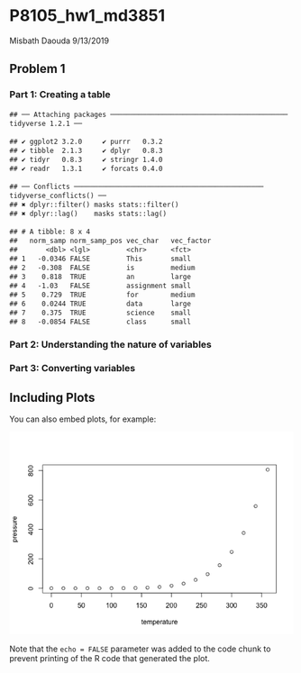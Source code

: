 P8105\_hw1\_md3851
================
Misbath Daouda
9/13/2019

Problem 1
---------

### Part 1: Creating a table

    ## ── Attaching packages ──────────────────────────────────────────── tidyverse 1.2.1 ──

    ## ✔ ggplot2 3.2.0     ✔ purrr   0.3.2
    ## ✔ tibble  2.1.3     ✔ dplyr   0.8.3
    ## ✔ tidyr   0.8.3     ✔ stringr 1.4.0
    ## ✔ readr   1.3.1     ✔ forcats 0.4.0

    ## ── Conflicts ─────────────────────────────────────────────── tidyverse_conflicts() ──
    ## ✖ dplyr::filter() masks stats::filter()
    ## ✖ dplyr::lag()    masks stats::lag()

    ## # A tibble: 8 x 4
    ##   norm_samp norm_samp_pos vec_char   vec_factor
    ##       <dbl> <lgl>         <chr>      <fct>     
    ## 1   -0.0346 FALSE         This       small     
    ## 2   -0.308  FALSE         is         medium    
    ## 3    0.818  TRUE          an         large     
    ## 4   -1.03   FALSE         assignment small     
    ## 5    0.729  TRUE          for        medium    
    ## 6    0.0244 TRUE          data       large     
    ## 7    0.375  TRUE          science    small     
    ## 8   -0.0854 FALSE         class      small

### Part 2: Understanding the nature of variables

### Part 3: Converting variables

Including Plots
---------------

You can also embed plots, for example:

![](p8105_hw1_md3851_files/figure-markdown_github/pressure-1.png)

Note that the `echo = FALSE` parameter was added to the code chunk to prevent printing of the R code that generated the plot.
